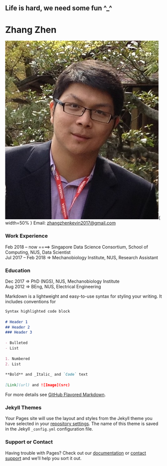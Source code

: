 ## Life is hard, we need some fun ^_^

# Zhang Zhen
![](zz_icon.JPG){ width=50% }
Email: zhangzhenkevin2017@gmail.com

### Work Experience
Feb 2018 – now ====> Singapore Data Science Consortium, School of Computing, NUS, Data Scientist  
Jul 2017 – Feb 2018 => Mechanobiology Institute, NUS, Research Assistant

### Education
Dec 2017 => PhD (NGS), NUS, Mechanobiology Institute  
Aug 2012 => BEng, NUS, Electrical Engineering


Markdown is a lightweight and easy-to-use syntax for styling your writing. It includes conventions for

```markdown
Syntax highlighted code block

# Header 1
## Header 2
### Header 3

- Bulleted
- List

1. Numbered
2. List

**Bold** and _Italic_ and `Code` text

[Link](url) and ![Image](src)
```

For more details see [GitHub Flavored Markdown](https://guides.github.com/features/mastering-markdown/).

### Jekyll Themes

Your Pages site will use the layout and styles from the Jekyll theme you have selected in your [repository settings](https://github.com/zhangzhensingapore/zhangzhensingapore.github.io/settings/pages). The name of this theme is saved in the Jekyll `_config.yml` configuration file.

### Support or Contact

Having trouble with Pages? Check out our [documentation](https://docs.github.com/categories/github-pages-basics/) or [contact support](https://support.github.com/contact) and we’ll help you sort it out.
